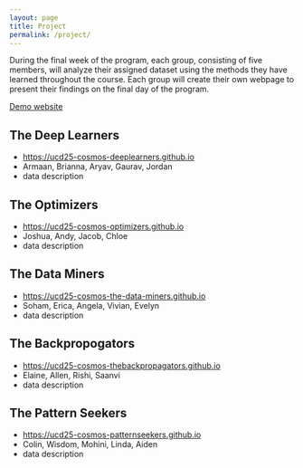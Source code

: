 ```yaml
---
layout: page
title: Project
permalink: /project/
---
```

During the final week of the program, each group, consisting of five members, will analyze their assigned dataset using the methods they have learned throughout the course. Each group will create their own webpage to present their findings on the final day of the program.

[Demo website](https://wonjun-davis.github.io/)

## The Deep Learners
- <https://ucd25-cosmos-deeplearners.github.io>
- Armaan, Brianna, Aryav, Gaurav, Jordan
- data description

## The Optimizers 
- <https://ucd25-cosmos-optimizers.github.io>
- Joshua, Andy, Jacob, Chloe
- data description

## The Data Miners
- <https://ucd25-cosmos-the-data-miners.github.io>
- Soham, Erica, Angela, Vivian, Evelyn
- data description

## The Backpropogators
- <https://ucd25-cosmos-thebackpropagators.github.io>
- Elaine, Allen, Rishi, Saanvi
- data description

## The Pattern Seekers
- <https://ucd25-cosmos-patternseekers.github.io>
- Colin, Wisdom, Mohini, Linda, Aiden
- data description

